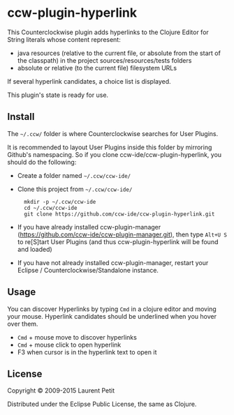 # ccw-plugin-hyperlink

This Counterclockwise plugin adds hyperlinks to the Clojure Editor for String literals whose content represent:
- java resources (relative to the current file, or absolute from the start of the classpath) in the project sources/resources/tests folders
- absolute or relative (to the current file) filesystem URLs

If several hyperlink candidates, a choice list is displayed.

This plugin's state is ready for use.

## Install

The `~/.ccw/` folder is where Counterclockwise searches for User Plugins.

It is recommended to layout User Plugins inside this folder by mirroring Github's namespacing. So if you clone ccw-ide/ccw-plugin-hyperlink, you should do the following:

- Create a folder named `~/.ccw/ccw-ide/`
- Clone this project from `~/.ccw/ccw-ide/`

        mkdir -p ~/.ccw/ccw-ide
        cd ~/.ccw/ccw-ide
        git clone https://github.com/ccw-ide/ccw-plugin-hyperlink.git

- If you have already installed ccw-plugin-manager (https://github.com/ccw-ide/ccw-plugin-manager.git), then type `Alt+U S` to re[S]tart User Plugins (and thus ccw-plugin-hyperlink will be found and loaded)
- If you have not already installed ccw-plugin-manager, restart your Eclipse / Counterclockwise/Standalone instance.

## Usage

You can discover Hyperlinks by typing `Cmd` in a clojure editor and moving your mouse. Hyperlink candidates should be underlined when you hover over them.

- `Cmd` + mouse move to discover hyperlinks
- `Cmd` + mouse click to open hyperlink
- F3 when cursor is in the hyperlink text to open it

## License

Copyright © 2009-2015 Laurent Petit

Distributed under the Eclipse Public License, the same as Clojure.

